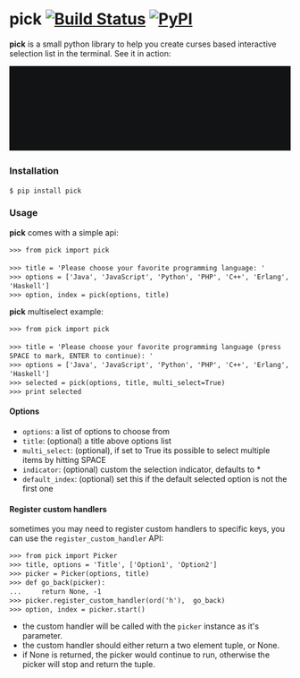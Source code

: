 pick [![Build Status](https://travis-ci.org/wong2/pick.svg?branch=master)](https://travis-ci.org/wong2/pick) [![PyPI](https://img.shields.io/pypi/v/pick.svg)](https://pypi.python.org/pypi/pick)
====

**pick** is a small python library to help you create curses based interactive selection
list in the terminal. See it in action:

![Demo](example/basic.gif?raw=true)


### Installation

    $ pip install pick

### Usage

**pick** comes with a simple api:

    >>> from pick import pick

    >>> title = 'Please choose your favorite programming language: '
    >>> options = ['Java', 'JavaScript', 'Python', 'PHP', 'C++', 'Erlang', 'Haskell']
    >>> option, index = pick(options, title)


**pick** multiselect example:

    >>> from pick import pick

    >>> title = 'Please choose your favorite programming language (press SPACE to mark, ENTER to continue): '
    >>> options = ['Java', 'JavaScript', 'Python', 'PHP', 'C++', 'Erlang', 'Haskell']
    >>> selected = pick(options, title, multi_select=True)
    >>> print selected

#### Options

* `options`: a list of options to choose from
* `title`: (optional) a title above options list
* `multi_select`: (optional), if set to True its possible to select multiple items by hitting SPACE
* `indicator`: (optional) custom the selection indicator, defaults to *
* `default_index`: (optional) set this if the default selected option is not the first one


#### Register custom handlers

sometimes you may need to register custom handlers to specific keys, you can use the `register_custom_handler` API:

    >>> from pick import Picker
    >>> title, options = 'Title', ['Option1', 'Option2']
    >>> picker = Picker(options, title)
    >>> def go_back(picker):
    ...     return None, -1
    >>> picker.register_custom_handler(ord('h'),  go_back)
    >>> option, index = picker.start()

* the custom handler will be called with the `picker` instance as it's parameter.
* the custom handler should either return a two element tuple, or None.
* if None is returned, the picker would continue to run, otherwise the picker will stop and return the tuple.

